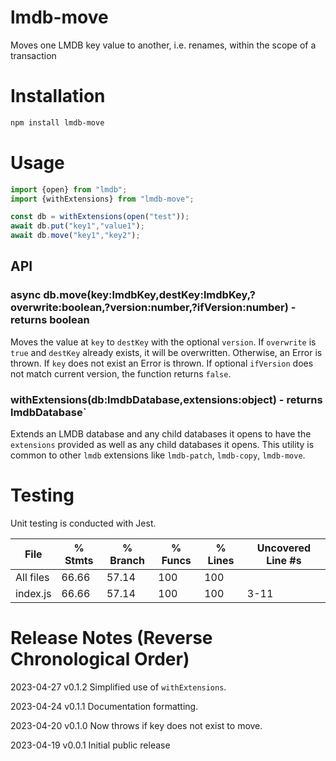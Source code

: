 # lmdb-move
Moves one LMDB key value to another, i.e. renames, within the scope of a transaction

# Installation

```bash
npm install lmdb-move
```

# Usage

```javascript
import {open} from "lmdb";
import {withExtensions} from "lmdb-move";

const db = withExtensions(open("test"));
await db.put("key1","value1");
await db.move("key1","key2");
```

## API

### async db.move(key:lmdbKey,destKey:lmdbKey,?overwrite:boolean,?version:number,?ifVersion:number) - returns boolean

Moves the value at `key` to `destKey` with the optional `version`. If `overwrite` is `true` and `destKey` already exists, it will be overwritten. Otherwise, an Error is thrown. If `key` does not exist an Error is thrown. If optional `ifVersion` does not match current version, the function returns `false`.

### withExtensions(db:lmdbDatabase,extensions:object) - returns lmdbDatabase`

Extends an LMDB database and any child databases it opens to have the `extensions` provided as well as any child databases it opens. This utility is common to other `lmdb` extensions like `lmdb-patch`, `lmdb-copy`, `lmdb-move`.

# Testing

Unit testing is conducted with Jest.

File      | % Stmts | % Branch | % Funcs | % Lines | Uncovered Line #s
----------|---------|----------|---------|---------|-------------------
All files |   66.66 |    57.14 |     100 |     100 |
index.js |   66.66 |    57.14 |     100 |     100 | 3-11


# Release Notes (Reverse Chronological Order)

2023-04-27 v0.1.2 Simplified use of `withExtensions`.

2023-04-24 v0.1.1 Documentation formatting.

2023-04-20 v0.1.0 Now throws if key does not exist to move.

2023-04-19 v0.0.1 Initial public release
